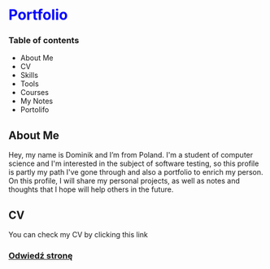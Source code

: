 <h1 style="color: blue;">Portfolio</h1>

<h3>Table of contents</h2>
<ul>
  <Li>About Me</Li>
  <li>CV</li>
  <li>Skills</li>
  <li>Tools</li>
  <li>Courses</li>
  <li>My Notes</li>
  <li>Portolifo</li>
</ul>

<h2>About Me</h3>
<p>Hey, my name is Dominik and I’m from Poland. I'm a student of computer science and I'm interested in the subject of software testing, so this profile is partly my path I've gone through and also a portfolio to enrich my person. On this profile, I will share my personal projects, as well as notes and thoughts that I hope will help others in the future.
</p>

<h2>CV</h2>
<p>You can check my CV by clicking this link</p> 
<h3><a href="https://www.przykład.com">Odwiedź stronę</a></h3>
